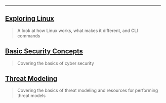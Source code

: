 ___

## [Exploring Linux](exploringlinux.md)

> A look at how Linux works, what makes it different, and CLI commands

## [Basic Security Concepts](basicsecurity.md)

> Covering the basics of cyber security

## [Threat Modeling](threatmodeling.md)

> Covering the basics of threat modeling and resources for performing threat models
